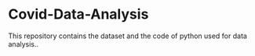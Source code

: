 # Covid-Data-Analysis
This repository contains the dataset and the code of python used for data analysis..
